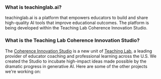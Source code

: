 ### What is teachinglab.ai?

teachinglab.ai is a platform that empowers educators to build and share high-quality
AI tools that improve educational outcomes. The platform is being developed within the
Teaching Lab Coherence Innovation Studio.

### What is the Teaching Lab Coherence Innovation Studio?

The [Coherence Innovation Studio](https://www.teachinglab.org/fellowship) is a new unit of [Teaching Lab](https://www.teachinglab.org), a leading provider of
educator coaching and professional learning across the U.S. We created the Studio to
incubate high-impact ideas made possible by the dramatic progress in generative AI. Here are some of the other projects we're working on:
